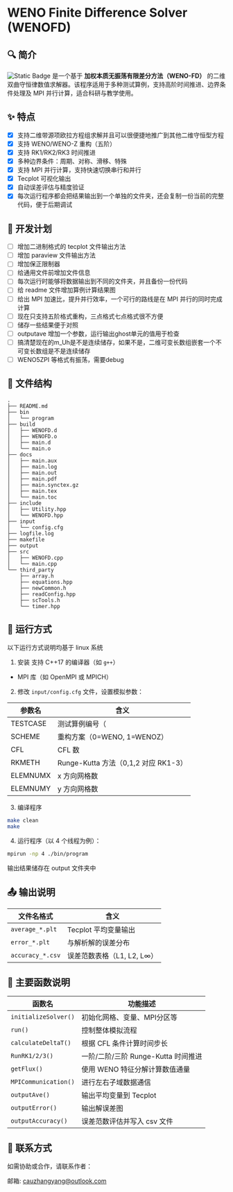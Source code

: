 # WENO Finite Difference Solver (WENOFD)

## 🔍 简介
![Static Badge](https://img.shields.io/badge/WENOFD-blue) 是一个基于 **加权本质无振荡有限差分方法（WENO-FD）** 的二维双曲守恒律数值求解器。该程序适用于多种测试算例，支持高阶时间推进、边界条件处理及 MPI 并行计算，适合科研与教学使用。

## ✨ 特点
- [x] 支持二维带源项欧拉方程组求解并且可以很便捷地推广到其他二维守恒型方程
- [x] 支持 WENO/WENO-Z 重构（五阶）
- [x] 支持 RK1/RK2/RK3 时间推进
- [x] 多种边界条件：周期、对称、滑移、特殊
- [x] 支持 MPI 并行计算，支持快速切换串行和并行
- [x] Tecplot 可视化输出
- [x] 自动误差评估与精度验证
- [x] 每次运行程序都会把结果输出到一个单独的文件夹，还会复制一份当前的完整代码，便于后期调试

## 🚧 开发计划
- [ ] 增加二进制格式的 tecplot 文件输出方法
- [ ] 增加 paraview 文件输出方法
- [ ] 增加保正限制器
- [ ] 给通用文件前增加文件信息
- [ ] 每次运行时能够将数据输出到不同的文件夹，并且备份一份代码
- [ ] 给 readme 文件增加算例计算结果图
- [ ] 给出 MPI 加速比，提升并行效率，一个可行的路线是在 MPI 并行的同时完成计算
- [ ] 现在只支持五阶格式重构，三点格式七点格式很不方便
- [ ] 储存一些结果便于对照
- [ ] outputave 增加一个参数，运行输出ghost单元的值用于检查
- [ ] 搞清楚现在的m_Uh是不是连续储存，如果不是，二维可变长数组嵌套一个不可变长数组是不是连续储存
- [ ] WENO5ZPI 等格式有振荡，需要debug

## 📁 文件结构
```
.
├── README.md
├── bin
│   └── program
├── build
│   ├── WENOFD.d
│   ├── WENOFD.o
│   ├── main.d
│   └── main.o
├── docs
│   ├── main.aux
│   ├── main.log
│   ├── main.out
│   ├── main.pdf
│   ├── main.synctex.gz
│   ├── main.tex
│   └── main.toc
├── include
│   ├── Utility.hpp
│   └── WENOFD.hpp
├── input
│   └── config.cfg
├── logfile.log
├── makefile
├── output
├── src
│   ├── WENOFD.cpp
│   └── main.cpp
└── third_party
    ├── array.h
    ├── equations.hpp
    ├── newCommon.h
    ├── readConfig.hpp
    ├── scTools.h
    └── timer.hpp
````




## 🚀 运行方式
以下运行方式说明均基于 linux 系统

1. 安装 支持 C++17 的编译器（如 `g++`）
- MPI 库（如 OpenMPI 或 MPICH）

2. 修改 `input/config.cfg` 文件，设置模拟参数：

| 参数名      | 含义                             |
| -------- | ------------------------------ |
| TESTCASE | 测试算例编号（                       |
| SCHEME   | 重构方案（0=WENO, 1=WENOZ）          |
| CFL      | CFL 数                          |
| RKMETH   | Runge-Kutta 方法（0,1,2 对应 RK1-3） |
| ELEMNUMX | x 方向网格数                        |
| ELEMNUMY | y 方向网格数                        |

3. 编译程序
```bash
make clean
make
```
 
4. 运行程序（以 4 个线程为例）：

```bash
mpirun -np 4 ./bin/program
```

输出结果储存在 output 文件夹中


## 📤 输出说明

| 文件名格式            | 含义                 |
| ---------------- | ------------------ |
| `average_*.plt`  | Tecplot 平均变量输出     |
| `error_*.plt`    | 与解析解的误差分布          |
| `accuracy_*.csv` | 误差范数表格（L1, L2, L∞） |


## 🔧 主要函数说明

| 函数名                  | 功能描述                      |
| -------------------- | ------------------------- |
| `initializeSolver()` | 初始化网格、变量、MPI分区等           |
| `run()`              | 控制整体模拟流程                  |
| `calculateDeltaT()`  | 根据 CFL 条件计算时间步长           |
| `RunRK1/2/3()`       | 一阶/二阶/三阶 Runge-Kutta 时间推进 |
| `getFlux()`          | 使用 WENO 特征分解计算数值通量        |
| `MPICommunication()` | 进行左右子域数据通信                |
| `outputAve()`        | 输出平均变量到 Tecplot           |
| `outputError()`      | 输出解误差图                    |
| `outputAccuracy()`   | 误差范数评估并写入 csv 文件          |

## 🙋 联系方式

如需协助或合作，请联系作者：

邮箱: cauzhangyang@outlook.com




